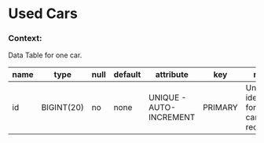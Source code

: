# Used Cars

### Context:

Data Table for one car.

| name                | type          | null | default | attribute               | key     | note                                                                            |
| ------------------- | ------------- | ---- | ------- | ----------------------- | ------- | ------------------------------------------------------------------------------- |
| id                  | BIGINT(20)    | no   | none    | UNIQUE - AUTO-INCREMENT | PRIMARY | Unique identifier for each car record                                           |